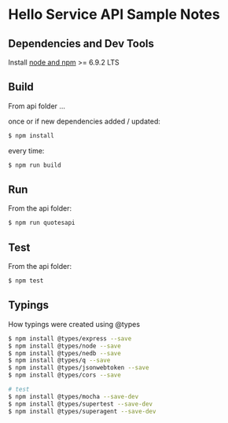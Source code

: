 # Hello Service API Sample Notes

## Dependencies and Dev Tools

Install [node and npm](https://nodejs.org) >= 6.9.2 LTS

## Build

From api folder ...

once or if new dependencies added / updated:

```bash
$ npm install
```

every time:

```bash
$ npm run build
```

## Run

From the api folder:

```bash
$ npm run quotesapi
```

## Test

From the api folder:

```bash
$ npm test
```

## Typings

How typings were created using @types

```bash
$ npm install @types/express --save
$ npm install @types/node --save
$ npm install @types/nedb --save
$ npm install @types/q --save
$ npm install @types/jsonwebtoken --save
$ npm install @types/cors --save

# test
$ npm install @types/mocha --save-dev
$ npm install @types/supertest --save-dev
$ npm install @types/superagent --save-dev
```
